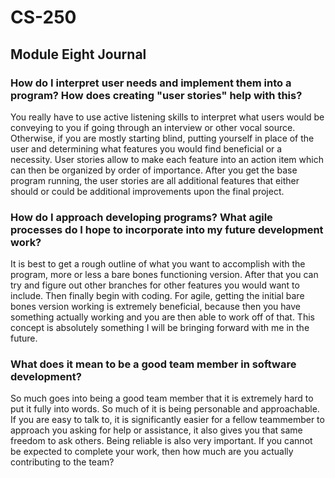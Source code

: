 # CS-250
## Module Eight Journal

### How do I interpret user needs and implement them into a program? How does creating "user stories" help with this?

You really have to use active listening skills to interpret what users would be conveying to you if going through an interview or other vocal source. Otherwise, if you are mostly starting blind, putting yourself in place of the user and determining what features you would find beneficial or a necessity. User stories allow to make each feature into an action item which can then be organized by order of importance. After you get the base program running, the user stories are all additional features that either should or could be additional improvements upon the final project.

### How do I approach developing programs? What agile processes do I hope to incorporate into my future development work?

It is best to get a rough outline of what you want to accomplish with the program, more or less a bare bones functioning version. After that you can try and figure out other branches for other features you would want to include. Then finally begin with coding. For agile, getting the initial bare bones version working is extremely beneficial, because then you have something actually working and you are then able to work off of that. This concept is absolutely something I will be bringing forward with me in the future.

### What does it mean to be a good team member in software development?

So much goes into being a good team member that it is extremely hard to put it fully into words. So much of it is being personable and approachable. If you are easy to talk to, it is significantly easier for a fellow teammember to approach you asking for help or assistance, it also gives you that same freedom to ask others. Being reliable is also very important. If you cannot be expected to complete your work, then how much are you actually contributing to the team?

